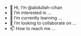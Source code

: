 - 👋 Hi, I’m @abdullah-cihan
- 👀 I’m interested in ...
- 🌱 I’m currently learning ...
- 💞️ I’m looking to collaborate on ...
- 📫 How to reach me ...

<!---
abdullah-cihan/abdullah-cihan is a ✨ special ✨ repository because its `README.md` (this file) appears on your GitHub profile.
You can click the Preview link to take a look at your changes.
--->
